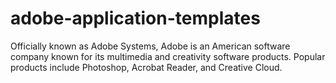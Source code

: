# adobe-application-templates
 Officially known as Adobe Systems, Adobe is an American software company known for its multimedia and creativity software products. Popular products include Photoshop, Acrobat Reader, and Creative Cloud.
